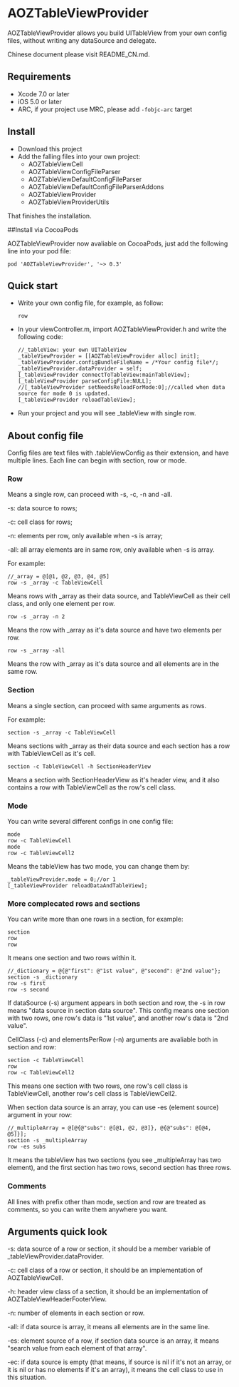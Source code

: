 # AOZTableViewProvider

AOZTableViewProvider allows you build UITableView from your own config files, without writing any dataSource and delegate.

Chinese document please visit README_CN.md.

## Requirements

* Xcode 7.0 or later
* iOS 5.0 or later
* ARC, if your project use MRC, please add `-fobjc-arc` target

## Install

* Download this project
* Add the falling files into your own project:
  * AOZTableViewCell
  * AOZTableViewConfigFileParser
  * AOZTableViewDefaultConfigFileParser
  * AOZTableViewDefaultConfigFileParserAddons
  * AOZTableViewProvider
  * AOZTableViewProviderUtils

That finishes the installation.

##Install via CocoaPods

AOZTableViewProvider now avaliable on CocoaPods, just add the following line into your pod file:

```
pod 'AOZTableViewProvider', '~> 0.3'
```

## Quick start

* Write your own config file, for example, as follow:

  ``` 
  row
  ```


* In your viewController.m, import AOZTableViewProvider.h and write the following code:

  ``` 
  //_tableView: your own UITableView
  _tableViewProvider = [[AOZTableViewProvider alloc] init];
  _tableViewProvider.configBundleFileName = /*Your config file*/;
  _tableViewProvider.dataProvider = self;
  [_tableViewProvider connectToTableView:mainTableView];
  [_tableViewProvider parseConfigFile:NULL];
  //[_tableViewProvider setNeedsReloadForMode:0];//called when data source for mode 0 is updated.
  [_tableViewProvider reloadTableView];
  ```


* Run your project and you will see _tableView with single row.

## About config file

Config files are text files with .tableViewConfig as their extension, and have multiple lines. Each line can begin with section, row or mode.

### Row

Means a single row, can proceed with -s, -c, -n and -all.

-s: data source to rows;

-c: cell class for rows;

-n: elements per row, only available when -s is array;

-all: all array elements are in same row, only available when -s is array.

For example:

``` 
//_array = @[@1, @2, @3, @4, @5]
row -s _array -c TableViewCell
```

Means rows with _array as their data source, and TableViewCell as their cell class, and only one element per row.

``` 
row -s _array -n 2
```

Means the row with _array as it's data source and have two elements per row.

``` 
row -s _array -all
```

Means the row with _array as it's data source and all elements are in the same row.

### Section

Means a single section, can proceed with same arguments as rows.

For example:

``` 
section -s _array -c TableViewCell
```

Means sections with _array as their data source and each section has a row with TableViewCell as it's cell.

``` 
section -c TableViewCell -h SectionHeaderView
```

Means a section with SectionHeaderView as it's header view, and it also contains a row with TableViewCell as the row's cell class.

### Mode

You can write several different configs in one config file:

``` 
mode
row -c TableViewCell
mode
row -c TableViewCell2
```

Means the tableView has two mode, you can change them by:

``` 
_tableViewProvider.mode = 0;//or 1
[_tableViewProvider reloadDataAndTableView];
```

### More complecated rows and sections

You can write more than one rows in a section, for example:

``` 
section
row
row
```

It means one section and two rows within it.

``` 
//_dictionary = @{@"first": @"1st value", @"second": @"2nd value"};
section -s _dictionary
row -s first
row -s second
```

If dataSource (-s) argument appears in both section and row, the -s in row means "data source in section data source". This config means one section with two rows, one row's data is "1st value", and another row's data is "2nd value".

CellClass (-c) and elementsPerRow (-n) arguments are avaliable both in section and row:

``` 
section -c TableViewCell
row
row -c TableViewCell2
```

This means one section with two rows, one row's cell class is TableViewCell, another row's cell class is TableViewCell2.

When section data source is an array, you can use -es (element source) argument in your row:

``` 
//_multipleArray = @[@{@"subs": @[@1, @2, @3]}, @{@"subs": @[@4, @5]}];
section -s _multipleArray
row -es subs
```

It means the tableView has two sections (you see _multipleArray has two element), and the first section has two rows, second section has three rows.

### Comments

All lines with prefix other than mode, section and row are treated as comments, so you can write them anywhere you want.

## Arguments quick look

-s: data source of a row or section, it should be a member variable of _tableViewProvider.dataProvider.

-c: cell class of a row or section, it should be an implementation of AOZTableViewCell.

-h: header view class of a section, it should be an implementation of AOZTableViewHeaderFooterView.

-n: number of elements in each section or row.

-all: if data source is array, it means all elements are in the same line.

-es: element source of a row, if section data source is an array, it means "search value from each element of that array".

-ec: if data source is empty (that means, if source is nil if it's not an array, or it is nil or has no elements if it's an array), it means the cell class to use in this situation.